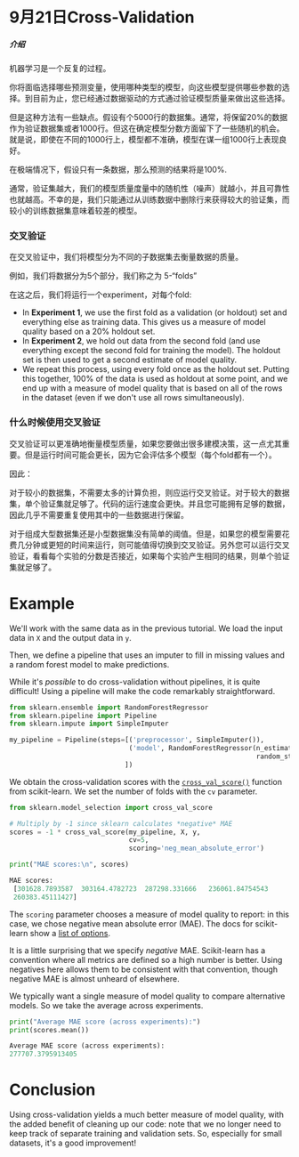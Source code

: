 # 9月21日Cross-Validation

##### 介绍

机器学习是一个反复的过程。

你将面临选择哪些预测变量，使用哪种类型的模型，向这些模型提供哪些参数的选择。到目前为止，您已经通过数据驱动的方式通过验证模型质量来做出这些选择。

但是这种方法有一些缺点。假设有个5000行的数据集。通常，将保留20%的数据作为验证数据集或者1000行。但这在确定模型分数方面留下了一些随机的机会。就是说，即使在不同的1000行上，模型都不准确，模型在谋一组1000行上表现良好。

在极端情况下，假设只有一条数据，那么预测的结果将是100%.

通常，验证集越大，我们的模型质量度量中的随机性（噪声）就越小，并且可靠性也就越高。不幸的是，我们只能通过从训练数据中删除行来获得较大的验证集，而较小的训练数据集意味着较差的模型。

### 交叉验证

在交叉验证中，我们将模型分为不同的子数据集去衡量数据的质量。

例如，我们将数据分为5个部分，我们称之为 5-“folds”

在这之后，我们将运行一个experiment，对每个fold:

- In **Experiment 1**, we use the first fold as a validation (or holdout) set and everything else as training data. This gives us a measure of model quality based on a 20% holdout set.
- In **Experiment 2**, we hold out data from the second fold (and use everything except the second fold for training the model). The holdout set is then used to get a second estimate of model quality.
- We repeat this process, using every fold once as the holdout set. Putting this together, 100% of the data is used as holdout at some point, and we end up with a measure of model quality that is based on all of the rows in the dataset (even if we don't use all rows simultaneously).

### 什么时候使用交叉验证

交叉验证可以更准确地衡量模型质量，如果您要做出很多建模决策，这一点尤其重要。但是运行时间可能会更长，因为它会评估多个模型（每个fold都有一个）。

因此：

​	对于较小的数据集，不需要太多的计算负担，则应运行交叉验证。对于较大的数据集，单个验证集就足够了。代码的运行速度会更快。并且您可能拥有足够的数据，因此几乎不需要重复使用其中的一些数据进行保留。

对于组成大型数据集还是小型数据集没有简单的阈值。但是，如果您的模型需要花费几分钟或更短的时间来运行，则可能值得切换到交叉验证。另外您可以运行交叉验证，看看每个实验的分数是否接近，如果每个实验产生相同的结果，则单个验证集就足够了。

# Example

We'll work with the same data as in the previous tutorial. We load the input data in `X` and the output data in `y`.

Then, we define a pipeline that uses an imputer to fill in missing values and a random forest model to make predictions.

While it's *possible* to do cross-validation without pipelines, it is quite difficult! Using a pipeline will make the code remarkably straightforward.

```python
from sklearn.ensemble import RandomForestRegressor
from sklearn.pipeline import Pipeline
from sklearn.impute import SimpleImputer

my_pipeline = Pipeline(steps=[('preprocessor', SimpleImputer()),
                              ('model', RandomForestRegressor(n_estimators=50,
                                                              random_state=0))
                             ])
```

We obtain the cross-validation scores with the [`cross_val_score()`](https://scikit-learn.org/stable/modules/generated/sklearn.model_selection.cross_val_score.html) function from scikit-learn. We set the number of folds with the `cv` parameter.

```python
from sklearn.model_selection import cross_val_score

# Multiply by -1 since sklearn calculates *negative* MAE
scores = -1 * cross_val_score(my_pipeline, X, y,
                              cv=5,
                              scoring='neg_mean_absolute_error')

print("MAE scores:\n", scores)
```

```python
MAE scores:
 [301628.7893587  303164.4782723  287298.331666   236061.84754543
 260383.45111427]
```

The `scoring` parameter chooses a measure of model quality to report: in this case, we chose negative mean absolute error (MAE). The docs for scikit-learn show a [list of options](http://scikit-learn.org/stable/modules/model_evaluation.html).

It is a little surprising that we specify *negative* MAE. Scikit-learn has a convention where all metrics are defined so a high number is better. Using negatives here allows them to be consistent with that convention, though negative MAE is almost unheard of elsewhere.

We typically want a single measure of model quality to compare alternative models. So we take the average across experiments.

```python
print("Average MAE score (across experiments):")
print(scores.mean())
```

```python
Average MAE score (across experiments):
277707.3795913405
```

# Conclusion

Using cross-validation yields a much better measure of model quality, with the added benefit of cleaning up our code: note that we no longer need to keep track of separate training and validation sets. So, especially for small datasets, it's a good improvement!


  